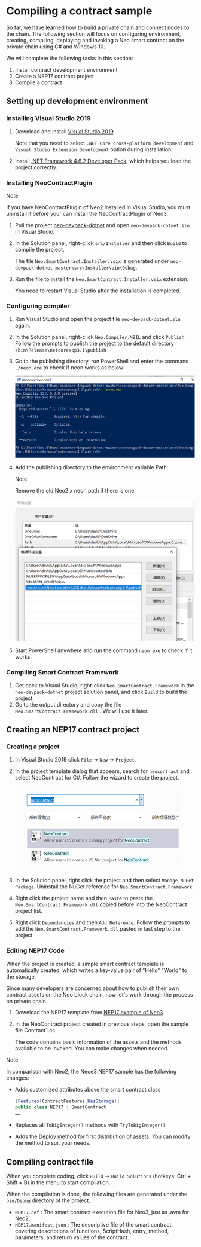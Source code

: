 # Compiling a contract sample

So far, we have learned how to build a private chain and connect nodes to the chain. The following section will focus on configuring environment, creating, compiling, deploying and invoking a Neo smart contract on the private chain using C# and Windows 10.

We will complete the following tasks in this section:

1. Install contract development environment
2. Create a NEP17 contract project
3. Compile a contract

## Setting up development environment

### Installing Visual Studio 2019

1. Download and install [Visual Studio 2019](https://www.visualstudio.com/products/visual-studio-community-vs).

   Note that you need to select `.NET Core cross-platform development` and `Visual Studio Extension Development` option during installation.

2. Install [.NET Framework 4.6.2 Developer Pack](https://dotnet.microsoft.com/download/dotnet-framework/thank-you/net462-developer-pack-offline-installer), which helps you load the project correctly.

### Installing NeoContractPlugin

> [!Note]
>
> If you have NeoContractPlugin of Neo2 installed in Visual Studio, you must uninstall it before your can install the NeoContractPlugin of Neo3.

1. Pull the project [neo-devpack-dotnet](https://github.com/neo-project/neo-devpack-dotnet) and open `neo-devpack-dotnet.sln` in Visual Studio.

2. In the Solution panel, right-click `src/Installer` and then click `Build` to compile the project.

   The file `Neo.SmartContract.Installer.vsix` is generated under `neo-devpack-dotnet-master\src\Installer\bin\Debug`.

3. Run the file to install the `Neo.SmartContract.Installer.vsix` extension.

   You need to restart Visual Studio after the installation is completed.

### Configuring compiler

1. Run Visual Studio and open the project file `neo-devpack-dotnet.sln` again.

2. In the Solution panel, right-click `Neo.Compiler.MSIL` and click `Publish`. Follow the prompts to publish the project to the default directory `\bin\Release\netcoreapp3.1\publish`

3. Go to the publishing directory, run PowerShell and enter the command `./neon.exe` to check if neon works as below:

   ![neon](../../zh-cn/gettingstarted/assets/neon.png)

4. Add the publishing directory to the environment variable Path:

   > [!Note]
   >
   > Remove the old Neo2.x neon path if there is one.

   ![env](../../zh-cn/gettingstarted/assets/env.png)

5. Start PowerShell anywhere and run the command `neon.exe` to check if it works.

### Compiling Smart Contract Framework

1. Get back to Visual Studio, right-click `Neo.SmartContract.Framework` in the `neo-devpack-dotnet` project solution panel, and click `Build` to build the project.
2. Go to the output directory and copy the file `Neo.SmartContract.Framework.dll` . We will use it later.

## Creating an NEP17 contract project

### Creating a project

1. In Visual Studio 2019 click `File` -> `New` -> `Project`.

2. In the project template dialog that appears, search for `neocontract` and select NeoContract for C#. Follow the wizard to create the project.

   ![neocontract](../../zh-cn/gettingstarted/assets/neocontract.png)

3. In the Solution panel, right click the project and then select `Manage NuGet Package`. Uninstall the NuGet reference for `Neo.SmartContract.Framework`.

4. Right click the project name and then `Paste` to paste the `Neo.SmartContract.Framework.dll` copied before into the NeoContract project list.

5. Right click `Dependencies` and then `Add Reference`. Follow the prompts to add the `Neo.SmartContract.Framework.dll` pasted in last step to the project.

### Editing NEP17 Code

When the project is created, a simple smart contract template is automatically created, which writes a key-value pair of "Hello" "World" to the storage.

Since many developers are concerned about how to publish their own contract assets on the Neo block chain, now let's work through the process on private chain.

1. Download the NEP17 template from [NEP17 example of Neo3](https://github.com/neo-project/examples/tree/37487a324b4be695af422f37d668e15a05d75e1e/csharp/NEP17).

2. In the NeoContract project created in previous steps, open the sample file Contract1.cs

   The code contains basic information of the assets and the methods available to be invoked. You can make changes when needed.

> [!Note]
>
> In comparison with Neo2, the Neoe3 NEP17 sample has the following changes:
>
> - Adds customized attributes above the smart contract class
>
>    ```c#
>    [Features(ContractFeatures.HasStorage)]
>    public class NEP17 : SmartContract
>    ……
>    ```
>
> - Replaces all `ToBigInteger()` methods with `TryToBigInteger()`
>
> - Adds the Deploy method for first distribution of assets. You can modify the method to suit your needs.
>

## Compiling contract file

When you complete coding, click `Build` -> `Build Solutions` (hotkeys: Ctrl + Shift + B) in the menu to start compilation.

When the compilation is done, the following files are generated under the `bin/Debug` directory of the project.

- `NEP17.nef` : The smart contract execution file for Neo3, just as .avm for Neo2.
- `NEP17.manifest.json` : The descriptive file of the smart contract, covering descriptions of functions, ScriptHash, entry, method, parameters, and return values of the contract.
